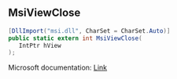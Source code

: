 ## MsiViewClose

```csharp
[DllImport("msi.dll", CharSet = CharSet.Auto)]
public static extern int MsiViewClose(
   IntPtr hView
);
```

Microsoft documentation: [Link](https://learn.microsoft.com/en-us/windows/win32/api/msiquery/nf-msiquery-msiviewclose)
